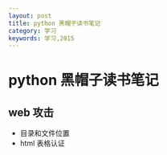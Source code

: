 ```yaml
---
layout: post
title: python 黑帽子读书笔记
category: 学习
keywords: 学习,2015
---
```


# python 黑帽子读书笔记

## web 攻击

+ 目录和文件位置
+ html 表格认证
